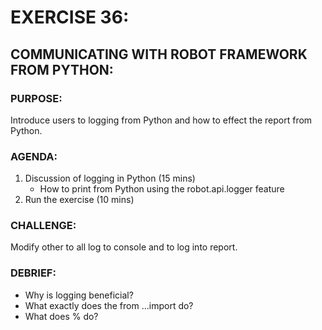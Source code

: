 # EXERCISE 36:
## COMMUNICATING WITH ROBOT FRAMEWORK FROM PYTHON:
### PURPOSE:
Introduce users to logging from Python and how to effect the report from Python.

### AGENDA:
1. Discussion of logging in Python (15 mins)
   - How to print from Python using the robot.api.logger feature
2. Run the exercise (10 mins)

### CHALLENGE:
Modify other to all log to console and to log into report.

### DEBRIEF:
- Why is logging beneficial?
- What exactly does the from ...import do?
- What does % do?
